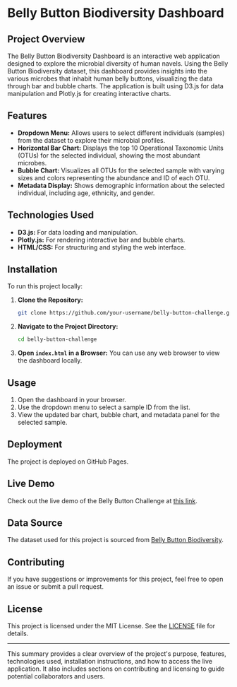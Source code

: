 
# Belly Button Biodiversity Dashboard

## Project Overview

The Belly Button Biodiversity Dashboard is an interactive web application designed to explore the microbial diversity of human navels. Using the Belly Button Biodiversity dataset, this dashboard provides insights into the various microbes that inhabit human belly buttons, visualizing the data through bar and bubble charts. The application is built using D3.js for data manipulation and Plotly.js for creating interactive charts.

## Features

- **Dropdown Menu:** Allows users to select different individuals (samples) from the dataset to explore their microbial profiles.
- **Horizontal Bar Chart:** Displays the top 10 Operational Taxonomic Units (OTUs) for the selected individual, showing the most abundant microbes.
- **Bubble Chart:** Visualizes all OTUs for the selected sample with varying sizes and colors representing the abundance and ID of each OTU.
- **Metadata Display:** Shows demographic information about the selected individual, including age, ethnicity, and gender.

## Technologies Used

- **D3.js:** For data loading and manipulation.
- **Plotly.js:** For rendering interactive bar and bubble charts.
- **HTML/CSS:** For structuring and styling the web interface.

## Installation

To run this project locally:

1. **Clone the Repository:**
   ```bash
   git clone https://github.com/your-username/belly-button-challenge.git
   ```

2. **Navigate to the Project Directory:**
   ```bash
   cd belly-button-challenge
   ```

3. **Open `index.html` in a Browser:**
   You can use any web browser to view the dashboard locally.

## Usage

1. Open the dashboard in your browser.
2. Use the dropdown menu to select a sample ID from the list.
3. View the updated bar chart, bubble chart, and metadata panel for the selected sample.

## Deployment

The project is deployed on GitHub Pages. 

## Live Demo

Check out the live demo of the Belly Button Challenge at [this link](https://raz0005.github.io/belly-button-challenge/).


## Data Source

The dataset used for this project is sourced from [Belly Button Biodiversity](https://static.bc-edx.com/data/dl-1-2/m14/lms/starter/samples.json).

## Contributing

If you have suggestions or improvements for this project, feel free to open an issue or submit a pull request.

## License

This project is licensed under the MIT License. See the [LICENSE](LICENSE) file for details.

---

This summary provides a clear overview of the project's purpose, features, technologies used, installation instructions, and how to access the live application. It also includes sections on contributing and licensing to guide potential collaborators and users.
